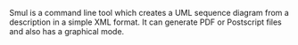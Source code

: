 Smul is a command line tool which creates a UML sequence diagram from a description in a simple XML format. It can generate PDF or Postscript files and also has a graphical mode.